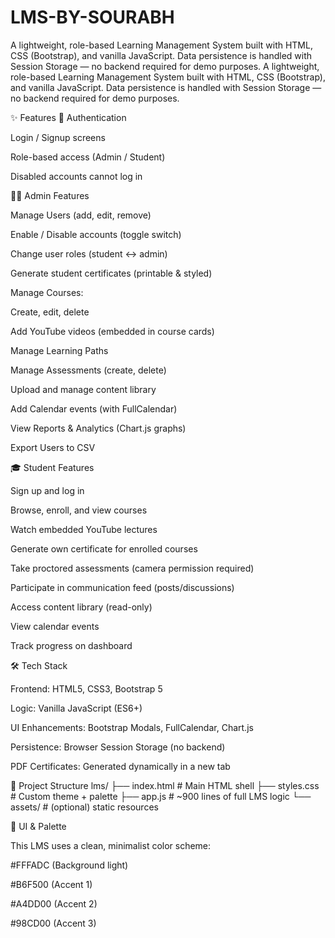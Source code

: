 # LMS-BY-SOURABH
A lightweight, role-based Learning Management System built with HTML, CSS (Bootstrap), and vanilla JavaScript. Data persistence is handled with Session Storage — no backend required for demo purposes.
A lightweight, role-based Learning Management System built with HTML, CSS (Bootstrap), and vanilla JavaScript.
Data persistence is handled with Session Storage — no backend required for demo purposes.

✨ Features
🔑 Authentication

Login / Signup screens

Role-based access (Admin / Student)

Disabled accounts cannot log in

👨‍🏫 Admin Features

Manage Users (add, edit, remove)

Enable / Disable accounts (toggle switch)

Change user roles (student ↔ admin)

Generate student certificates (printable & styled)

Manage Courses:

Create, edit, delete

Add YouTube videos (embedded in course cards)

Manage Learning Paths

Manage Assessments (create, delete)

Upload and manage content library

Add Calendar events (with FullCalendar)

View Reports & Analytics (Chart.js graphs)

Export Users to CSV

🎓 Student Features

Sign up and log in

Browse, enroll, and view courses

Watch embedded YouTube lectures

Generate own certificate for enrolled courses

Take proctored assessments (camera permission required)

Participate in communication feed (posts/discussions)

Access content library (read-only)

View calendar events

Track progress on dashboard

🛠 Tech Stack

Frontend: HTML5, CSS3, Bootstrap 5

Logic: Vanilla JavaScript (ES6+)

UI Enhancements: Bootstrap Modals, FullCalendar, Chart.js

Persistence: Browser Session Storage (no backend)

PDF Certificates: Generated dynamically in a new tab

📂 Project Structure
lms/
 ├── index.html      # Main HTML shell
 ├── styles.css      # Custom theme + palette
 ├── app.js          # ~900 lines of full LMS logic
 └── assets/         # (optional) static resources

🎨 UI & Palette

This LMS uses a clean, minimalist color scheme:

#FFFADC (Background light)

#B6F500 (Accent 1)

#A4DD00 (Accent 2)

#98CD00 (Accent 3)
